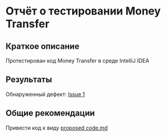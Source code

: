 # Отчёт о тестировании Money Transfer

## Краткое описание

Протестирован код Money Transfer в среде IntelliJ IDEA

## Результаты

Обнаруженный дефект: [Issue 1](https://github.com/yana-prokudina/moneytransfer/issues/1)

## Общие рекомендации

Привести код к виду [proposed code.md](https://github.com/yana-prokudina/moneytransfer/blob/master/proposed%20code.md)
